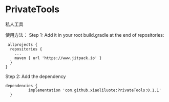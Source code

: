 # PrivateTools
私人工具

使用方法：
Step 1:
Add it in your root build.gradle at the end of repositories:

     allprojects {
      repositories {
        ...
        maven { url 'https://www.jitpack.io' }
      }
    }
    
    
Step 2:
Add the dependency

    dependencies {
              implementation 'com.github.xiaoliluote:PrivateTools:0.1.1'
      }
